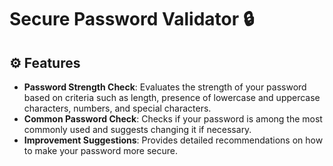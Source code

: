 # Secure Password Validator 🔒

## ⚙️ Features
- **Password Strength Check**: Evaluates the strength of your password based on criteria such as length, presence of lowercase and uppercase characters, numbers, and special characters.
- **Common Password Check**: Checks if your password is among the most commonly used and suggests changing it if necessary.
- **Improvement Suggestions**: Provides detailed recommendations on how to make your password more secure.
